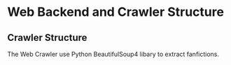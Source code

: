 # Web Backend and Crawler Structure


## Crawler Structure

The Web Crawler use Python BeautifulSoup4 libary to extract fanfictions.

